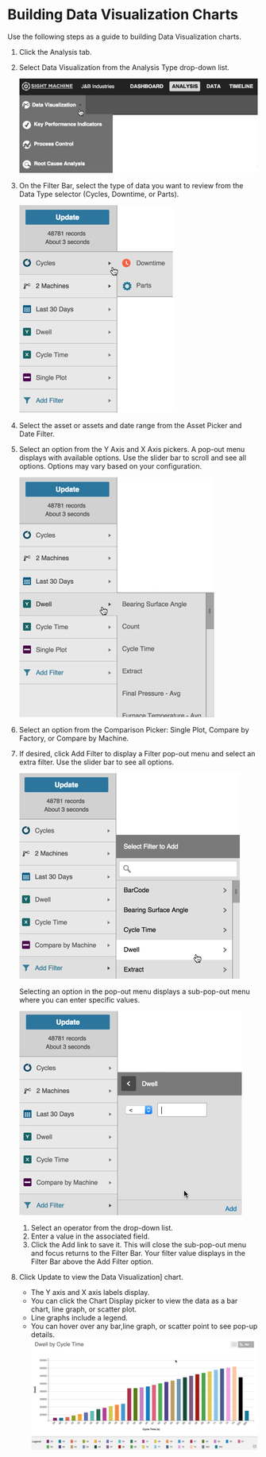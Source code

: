 # Building Data Visualization Charts

 Use the following steps as a guide to building Data Visualization charts.
 
 1. Click the Analysis tab.
 2. Select Data Visualization from the Analysis Type drop-down list.
 
    ![](analysisTabDataVisOption.png)
 
 4. On the Filter Bar, select the type of data you want to review from the Data Type selector (Cycles, Downtime, or Parts).
  
    ![](analysisTabDataVisDataPicker.png)

 5. Select the asset or assets and date range from the Asset Picker and Date Filter.
 3. Select an option from the Y Axis and X Axis pickers. A pop-out menu displays with available options. Use the slider bar to scroll and see all options. Options may vary based on your configuration. 


    ![](analysisTabDataVisYAxis.png)

 4. Select an option from the Comparison Picker: Single Plot, Compare by Factory, or Compare by Machine.
 5. If desired, click Add Filter to display a Filter pop-out menu and select an extra filter. Use the slider bar to see all options.


      ![](analysisTabDataVisFilter1.png)

      Selecting an option in the pop-out menu displays a sub-pop-out menu where you can enter specific values.
      
      ![](analysisTabDataVisFilter2.png)
      
      1. Select an operator from the drop-down list.
      2. Enter a value in the associated field.
      3. Click the Add link to save it. This will close the sub-pop-out menu and focus returns to the Filter Bar. Your filter value displays in the Filter Bar above the Add Filter option.

 5. Click Update to view the Data Visualization] chart. 
 
     * The Y axis and X axis labels display. 
     * You can click the Chart Display picker to view the data as a bar chart, line graph, or scatter plot.
     * Line graphs include a legend. 
     * You can hover over any bar,line graph, or scatter point to see pop-up details.
     ![](analysisTabDataVisChart.png)
